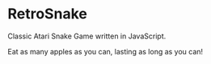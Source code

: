 RetroSnake  
===========  
  
  
Classic Atari Snake Game written in JavaScript.

Eat as many apples as you can, lasting as long as you can!
